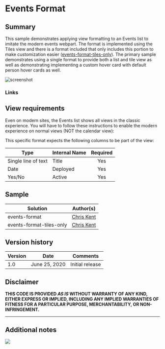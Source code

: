 # Events Format

## Summary
This sample demonstrates applying view formatting to an Events list to imitate the modern events webpart. The format is implemented using the Tiles view and there is a format included that only includes this portion to make customization easier ([events-format-tiles-only](./events-format-tiles-only.json)). The primary sample demonstrates using a single format to provide both a list and tile view as well as demonstrating implementing a custom hover card with default person hover cards as well.

![screenshot](./assets/screenshot.png)

### Links

## View requirements
Even on modern sites, the Events list shows all views in the classic experience. You will have to follow these instructions to enable the modern experience on normal views (NOT the calendar view):


This specific format expects the following columns to be part of the view:

|Type|Internal Name|Required|
|---|---|:---:|
|Single line of text|Title|Yes|
|Date|Deployed|Yes|
|Yes/No|Active|Yes|

## Sample

Solution|Author(s)
--------|---------
events-format | [Chris Kent](https://twitter.com/thechriskent)
events-format-tiles-only | [Chris Kent](https://twitter.com/thechriskent)

## Version history

Version|Date|Comments
-------|----|--------
1.0|June 25, 2020|Initial release

## Disclaimer
**THIS CODE IS PROVIDED *AS IS* WITHOUT WARRANTY OF ANY KIND, EITHER EXPRESS OR IMPLIED, INCLUDING ANY IMPLIED WARRANTIES OF FITNESS FOR A PARTICULAR PURPOSE, MERCHANTABILITY, OR NON-INFRINGEMENT.**

---

## Additional notes


<img src="https://pnptelemetry.azurewebsites.net/sp-dev-list-formatting/view-samples/events-format" />